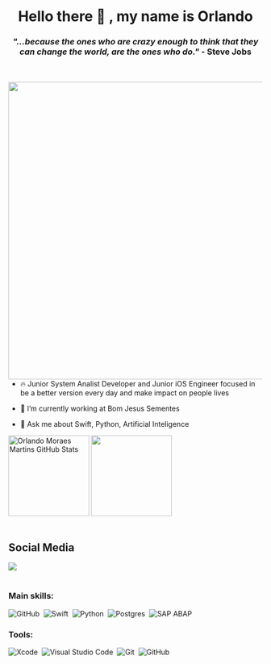 <h1 align="center">
    Hello there 👋 , my name is Orlando
</h1>

<h3 align ="center">
<em>"...because the ones who are crazy enough to think that they can change the world, are the ones who do."</em> - Steve Jobs
</h3>
</br></br>


<img align= "right" height ="590em" src="https://raw.githubusercontent.com/gist/og1421/5f789c4079af65196565f76feb783240/raw/a158b16cab9f7427204a928607375928e462769f/githubcard.svg"/>

- 🔥 Junior System Analist Developer and Junior iOS Engineer focused in be a better version every day and make impact on people lives

- 🔭 I’m currently working at Bom Jesus Sementes


- 💬 Ask me about Swift, Python, Artificial Inteligence


<div align="left">  
  <img height="160rem" src="https://github-readme-stats.vercel.app/api?username=og1421&show_icons=true&count_private=true&hide_border=true&title_color=87CEFA&icon_color=87CEFA&text_color=c9d1d9&bg_color=0d1117" alt="Orlando Moraes Martins GitHub Stats" /> 
  <img height="160rem" height="190px" src="https://github-readme-stats.vercel.app/api/top-langs/?username=og1421&layout=compact&hide_border=true&title_color=87CEFA&text_color=87CEFA&bg_color=0d1117" />
</div>

</br>


## Social Media
<div>  
<a href="https://www.linkedin.com/in/orlando-moraes-martins-4a462b102/" target="_blank"><img src="https://img.shields.io/badge/LinkedIn-0077B5?style=for-the-badge&logo=linkedin&logoColor=white"/> </a>
</div>

</br>
  

### Main skills:
![GitHub](https://img.shields.io/badge/-GitHub-0D1117?style=for-the-badge&logo=github&labelColor=0D1117)&nbsp;
![Swift](https://img.shields.io/badge/-Swift-0D1117?style=for-the-badge&logo=swift&logoColor=172B6&labelColor=0D1117)&nbsp;
![Python](https://img.shields.io/badge/Python-14354C?style=for-the-badge&logo=python&logoColor=white)&nbsp; 
![Postgres](https://img.shields.io/badge/PostgreSQL-14354C?style=for-the-badge&logo=postgresql&logoColor=white)&nbsp; 
![SAP ABAP](https://img.shields.io/badge/ABAP-14354C?style=for-the-badge&logo=abapl&logoColor=white)&nbsp; 

### Tools:
![Xcode](https://img.shields.io/badge/-Xcode-0D1117?style=for-the-badge&logo=xcode&logoColor=007ACC&labelColor=0D1117)&nbsp;
![Visual Studio Code](https://img.shields.io/badge/-Visual%20Studio%20Code-0D1117?style=for-the-badge&logo=visual-studio-code&logoColor=007ACC&labelColor=0D1117)&nbsp;
![Git](https://img.shields.io/badge/-Git-0D1117?style=for-the-badge&logo=git&labelColor=0D1117)&nbsp;
![GitHub](https://img.shields.io/badge/-GitHub-0D1117?style=for-the-badge&logo=github&labelColor=0D1117)&nbsp;
